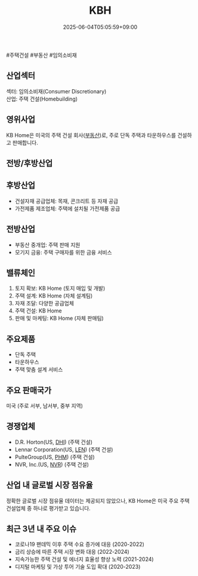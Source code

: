 ﻿---
title: "KBH"
date: 2025-06-04T05:05:59+09:00
lastmod: 2025-06-04T05:05:59+09:00
type: docs
sidebar:
  open: true
weight: 479
---
<div style="display:none">
  <meta property="article:published_time" content="2025-06-03T20:05:59Z" />
  <meta property="article:modified_time" content="2025-06-03T20:05:59Z" />
</div>
#주택건설 #부동산 #임의소비재 

## 산업섹터

섹터: 임의소비재(Consumer Discretionary)  
산업: 주택 건설(Homebuilding)

## 영위사업

KB Home은 미국의 주택 건설 회사([부동산](/industry-study/2산업부동산/))로, 주로 단독 주택과 타운하우스를 건설하고 판매합니다.

## 전방/후방산업

## 후방산업

- 건설자재 공급업체: 목재, 콘크리트 등 자재 공급
- 가전제품 제조업체: 주택에 설치될 가전제품 공급

## 전방산업

- 부동산 중개업: 주택 판매 지원
- 모기지 금융: 주택 구매자를 위한 금융 서비스

## 밸류체인

1. 토지 확보: KB Home (토지 매입 및 개발)
2. 주택 설계: KB Home (자체 설계팀)
3. 자재 조달: 다양한 공급업체
4. 주택 건설: KB Home
5. 판매 및 마케팅: KB Home (자체 판매팀)

## 주요제품

- 단독 주택
- 타운하우스
- 주택 맞춤 설계 서비스

## 주요 판매국가

미국 (주로 서부, 남서부, 중부 지역)

## 경쟁업체

- D.R. Horton(US, [DHI](/company-analysis/dhi/)) (주택 건설)
- Lennar Corporation(US, [LEN](/company-analysis/len/)) (주택 건설)
- PulteGroup(US, [PHM](/company-analysis/phm/)) (주택 건설)
- NVR, Inc.(US, [NVR](/company-analysis/nvr/)) (주택 건설)

## 산업 내 글로벌 시장 점유율

정확한 글로벌 시장 점유율 데이터는 제공되지 않았으나, KB Home은 미국 주요 주택 건설업체 중 하나로 평가받고 있습니다.

## 최근 3년 내 주요 이슈

- 코로나19 팬데믹 이후 주택 수요 증가에 대응 (2020-2022)
- 금리 상승에 따른 주택 시장 변화 대응 (2022-2024)
- 지속가능한 주택 건설 및 에너지 효율성 향상 노력 (2021-2024)
- 디지털 마케팅 및 가상 투어 기술 도입 확대 (2020-2023)
